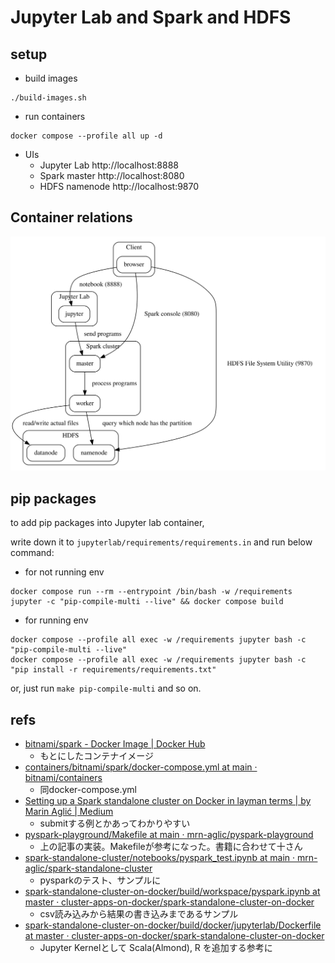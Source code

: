 # Jupyter Lab and Spark and HDFS

## setup

- build images

```
./build-images.sh
```

- run containers

```
docker compose --profile all up -d
```

- UIs
  - Jupyter Lab http://localhost:8888
  - Spark master http://localhost:8080
  - HDFS namenode http://localhost:9870

## Container relations

![](./doc/container-relation.svg)

## pip packages

to add pip packages into Jupyter lab container,

write down it to `jupyterlab/requirements/requirements.in` and run below command:

- for not running env
```
docker compose run --rm --entrypoint /bin/bash -w /requirements jupyter -c "pip-compile-multi --live" && docker compose build
```

- for running env
```
docker compose --profile all exec -w /requirements jupyter bash -c "pip-compile-multi --live"
docker compose --profile all exec -w /requirements jupyter bash -c "pip install -r requirements/requirements.txt"
```

or, just run  `make pip-compile-multi` and so on.

## refs

- [bitnami/spark - Docker Image | Docker Hub](https://hub.docker.com/r/bitnami/spark)
  - もとにしたコンテナイメージ
- [containers/bitnami/spark/docker-compose.yml at main · bitnami/containers](https://github.com/bitnami/containers/blob/main/bitnami/spark/docker-compose.yml)
  - 同docker-compose.yml
- [Setting up a Spark standalone cluster on Docker in layman terms | by Marin Aglić | Medium](https://medium.com/@MarinAgli1/setting-up-a-spark-standalone-cluster-on-docker-in-layman-terms-8cbdc9fdd14b)
  - submitする例とかあってわかりやすい
- [pyspark-playground/Makefile at main · mrn-aglic/pyspark-playground](https://github.com/mrn-aglic/pyspark-playground/blob/main/Makefile)
  - 上の記事の実装。Makefileが参考になった。書籍に合わせて十さん
- [spark-standalone-cluster/notebooks/pyspark_test.ipynb at main · mrn-aglic/spark-standalone-cluster](https://github.com/mrn-aglic/spark-standalone-cluster/blob/main/notebooks/pyspark_test.ipynb)
  - pysparkのテスト、サンプルに
- [spark-standalone-cluster-on-docker/build/workspace/pyspark.ipynb at master · cluster-apps-on-docker/spark-standalone-cluster-on-docker](https://github.com/cluster-apps-on-docker/spark-standalone-cluster-on-docker/blob/master/build/workspace/pyspark.ipynb)
  - csv読み込みから結果の書き込みまであるサンプル
- [spark-standalone-cluster-on-docker/build/docker/jupyterlab/Dockerfile at master · cluster-apps-on-docker/spark-standalone-cluster-on-docker](https://github.com/cluster-apps-on-docker/spark-standalone-cluster-on-docker/blob/master/build/docker/jupyterlab/Dockerfile)
  - Jupyter Kernelとして Scala(Almond), R を追加する参考に
